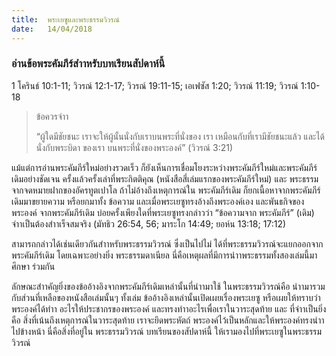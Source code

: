 ```yaml
---
title:  พระเยซูและพระธรรมวิวรณ์
date:   14/04/2018
---
```


### อ่านข้อพระคัมภีร์สำาหรับบทเรียนสัปดาห์นี้
1 โครินธ์ 10:1-11; วิวรณ์ 12:1-17; วิวรณ์ 19:11-15; เอเฟซัส 1:20; วิวรณ์ 11:19; วิวรณ์ 1:10-18

> <p>ข้อควรจำา</p>
> “ผู้ใดมีชัยชนะ เราจะให้ผู้นั้นนั่งกับเราบนพระที่นั่งของ เรา เหมือนกับที่เรามีชัยชนะแล้ว และได้นั่งกับพระบิดา ของเรา บนพระที่นั่งของพระองค์” (วิวรณ์ 3:21)

แม้แต่การอ่านพระคัมภีร์ใหม่อย่างรวดเร็ว ก็ยังเห็นการเชื่อมโยงระหว่างพระคัมภีร์ใหม่และพระคัมภีร์เดิมอย่างชัดเจน ครั้งแล้วครั้งเล่าที่พระกิตติคุณ (หนังสือสี่เล่มแรกของพระคัมภีร์ใหม่) และ พระธรรมจากจดหมายฝากของอัครทูตเปาโล ถ้าไม่อ้างถึงเหตุการณ์ใน พระคัมภีร์เดิม ก็ยกเนื้อหาจากพระคัมภีร์เดิมมาขยายความ หรือยกมาทั้ง ข้อความ และเมื่อพระเยซูทรงอ้างถึงพระองค์เอง และพันธกิจของพระองค์ จากพระคัมภีร์เดิม บ่อยครั้งเพียงใดที่พระเยซูทรงกล่าวว่า “ข้อความจาก พระคัมภีร์” (เดิม) จำาเป็นต้องสำาเร็จสมจริง (มัทธิว 26:54, 56; มาระโก 14:49; ยอห์น 13:18; 17:12)

สามารถกล่าวได้เช่นเดียวกันสำาหรับพระธรรมวิวรณ์ ซึ่งเป็นไปไม่ ได้ที่พระธรรมวิวรณ์จะแยกออกจากพระคัมภีร์เดิม โดยเฉพาะอย่างยิ่ง พระธรรมดาเนียล นี่คือเหตุผลที่มีการนำาพระธรรมทั้งสองเล่มนี้มาศึกษา ร่วมกัน

ลักษณะสำาคัญยิ่งของข้ออ้างอิงจากพระคัมภีร์เดิมเหล่านั้นที่นำามาใช้ ในพระธรรมวิวรณ์คือ นำามารวมกับส่วนที่เหลือของหนังสือเล่มนั้นๆ ทั้งเล่ม ข้ออ้างอิงเหล่านั้นเปิดเผยเรื่องพระเยซู หรือเผยให้ทราบว่าพระองค์ได้ทำา อะไรให้ประชากรของพระองค์ และทรงทำาอะไรเพื่อเราในวาระสุดท้าย และ ที่จำาเป็นยิ่งคือ สิ่งที่เน้นถึงเหตุการณ์ในวาระสุดท้าย เราจะยึดพระหัตถ์ พระองค์ไว้เป็นหลักและให้พระองค์ทรงนำาไปข้างหน้า นี่คือสิ่งที่อยู่ใน พระธรรมวิวรณ์ บทเรียนของสัปดาห์นี้ ให้เรามองไปที่พระเยซูในพระธรรม วิวรณ์
